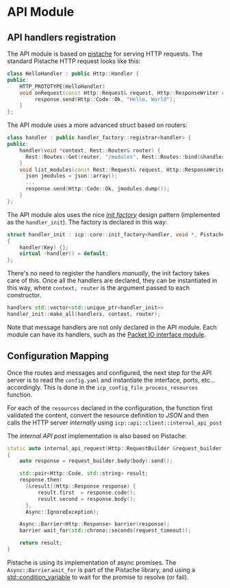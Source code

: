 
# API Module

## API handlers registration

The API module is based on [pistache]([http://pistache.io/quickstart](http://pistache.io/quickstart)) for serving HTTP requests. The standard Pistache HTTP request looks like this:

```cpp
class HelloHandler : public Http::Handler {
public:
    HTTP_PROTOTYPE(HelloHandler)
    void onRequest(const Http::Request& request, Http::ResponseWriter response) {
         response.send(Http::Code::Ok, "Hello, World");
    }
};
```

The API module uses a more advanced struct based on routers:

```cpp
class handler : public handler_factory::registrar<handler> {
public:
    handler(void *context, Rest::Router& router) {
      Rest::Routes::Get(router, "/modules", Rest::Routes::bind(&handler::list_modules, this));
    }
    void list_modules(const Rest::Request& request, Http::ResponseWriter response) {
      json jmodules = json::array();
      ...
      response.send(Http::Code::Ok, jmodules.dump());
    }
};
```
The API module alos uses the nice [_init factory_](http://www.nirfriedman.com/2018/04/29/unforgettable-factory) design pattern (implemented as the `handler_init`). The factory is declared in this way:

```cpp
struct handler_init : icp::core::init_factory<handler, void *, Pistache::Rest::Router &>
{
    handler(Key) {};
    virtual ~handler() = default;
};
```

There's no need to register the handlers _manually_, the init factory takes care of this. Once all the handlers are declared, they can be instantiated in this way, where `context, router` is the argument passed to each constructor.

```cpp
handlers std::vector<std::unique_ptr<handler_init>>
handler_init::make_all(handlers, context, router);
```

Note that message handlers are not only declared in the API module. Each module can have its handlers, such as the [Packet IO interface module](https://github.com/SpirentOrion/openperf-core/blob/master/src/modules/packetio/interface_handler.cpp). 

## Configuration Mapping

Once the routes and messages and configured, the next step for the API server is to read the `config.yaml` and instantiate the interface, ports, etc... accordingly. This is done in the `icp_config_file_process_resources` function.

For each of the `resources` declared in the configuration, the function first validated the content, convert the resource definition to _JSON_ and then calls the HTTP server _internally_ using `icp::api::client::internal_api_post`

The _internal API post_ implementation is also based on Pistache:

```cpp
static auto internal_api_request(Http::RequestBuilder &request_builder, const std::string &body)
{
    auto response = request_builder.body(body).send();

    std::pair<Http::Code, std::string> result;
    response.then(
      [&result](Http::Response response) {
          result.first  = response.code();
          result.second = response.body();
      },
      Async::IgnoreException);

    Async::Barrier<Http::Response> barrier(response);
    barrier.wait_for(std::chrono::seconds(request_timeout));

    return result;
}
```
Pistache is using its implementation of async promises. The `Async::Barrier`.`wait_for` is part of the Pistache library, and using a [std::condition_variable](https://github.com/oktal/pistache/blob/master/include/pistache/async.h#L1109) to wait for the promise to resolve (or fail).

